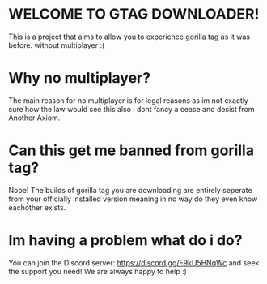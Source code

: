# WELCOME TO GTAG DOWNLOADER!

This is a project that aims to allow you to experience gorilla tag as it was before. without multiplayer :( 

# Why no multiplayer? 

The main reason for no multiplayer is for legal reasons as im not exactly sure how the law would see this also i dont fancy a cease and desist from Another Axiom.

# Can this get me banned from gorilla tag?

Nope! The builds of gorilla tag you are downloading are entirely seperate from your officially installed version meaning in no way do they even know eachother exists.

# Im having a problem what do i do?

You can join the Discord server: https://discord.gg/F9kU5HNqWc and seek the support you need! We are always happy to help :)
